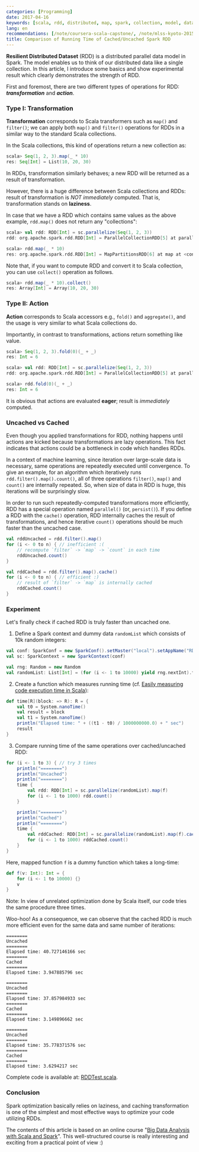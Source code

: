 ```yaml
---
categories: [Programming]
date: 2017-04-16
keywords: [scala, rdd, distributed, map, spark, collection, model, data, code, course]
lang: en
recommendations: [/note/coursera-scala-capstone/, /note/mlss-kyoto-2015/, /note/hivemall-events-2018-autumn/]
title: Comparison of Running Time of Cached/Uncached Spark RDD
---
```


**Resilient Distributed Dataset** (RDD) is a distributed parallel data model in Spark. The model enables us to think of our distributed data like a single collection. In this article, I introduce some basics and show experimental result which clearly demonstrates the strength of RDD.

First and foremost, there are two different types of operations for RDD: ***transformation*** and ***action***.

### Type I: Transformation

**Transformation** corresponds to Scala transformers such as `map()` and `filter()`; we can apply both `map()` and `filter()` operations for RDDs in a similar way to the standard Scala collections.

In the Scala collections, this kind of operations return a new collection as:

```scala
scala> Seq(1, 2, 3).map(_ * 10)
res: Seq[Int] = List(10, 20, 30)
```

In RDDs, transformation similarly behaves; a new RDD will be returned as a result of transformation.

However, there is a huge difference between Scala collections and RDDs: result of transformation is *NOT immediately* computed. That is, transformation stands on **laziness**.

In case that we have a RDD which contains same values as the above example, `rdd.map()` does not return any "collections":

```scala
scala> val rdd: RDD[Int] = sc.parallelize(Seq(1, 2, 3))
rdd: org.apache.spark.rdd.RDD[Int] = ParallelCollectionRDD[5] at parallelize at <console>:20

scala> rdd.map(_ * 10)
res: org.apache.spark.rdd.RDD[Int] = MapPartitionsRDD[6] at map at <console>:22
```

Note that, if you want to compute RDD and convert it to Scala collection, you can use `collect()` operation as follows.

```scala
scala> rdd.map(_ * 10).collect()
res: Array[Int] = Array(10, 20, 30)
```

### Type II: Action

**Action** corresponds to Scala accessors e.g., `fold()` and `aggregate()`, and the usage is very similar to what Scala collections do.

Importantly, in contrast to transformations, actions return something like value.

```scala
scala> Seq(1, 2, 3).fold(0)(_ + _)
res: Int = 6
```

```scala
scala> val rdd: RDD[Int] = sc.parallelize(Seq(1, 2, 3))
rdd: org.apache.spark.rdd.RDD[Int] = ParallelCollectionRDD[5] at parallelize at <console>:20

scala> rdd.fold(0)(_ + _)
res: Int = 6
```

It is obvious that actions are evaluated **eager**; result is *immediately* computed.

### Uncached vs Cached

Even though you applied transformations for RDD, nothing happens until actions are kicked because transformations are lazy operations. This fact indicates that actions could be a bottleneck in code which handles RDDs.

In a context of machine learning, since iteration over large-scale data is necessary, same operations are repeatedly executed until convergence. To give an example, for an algorithm which iteratively runs `rdd.filter().map().count()`, all of three operations `filter()`, `map()` and `count()` are internally repeated. So, when size of data in RDD is huge, this iterations will be surprisingly slow.

In order to run such repeatedly-computed transformations more efficiently, RDD has a special operation named `parallel()` (or, `persist()`). If you define a RDD with the `cache()` operation, RDD internally caches the result of transformations, and hence iterative `count()` operations should be much faster than the uncached case.

```scala
val rddUncached = rdd.filter().map()
for (i <- 0 to n) { // inefficient :(
	// recompute `filter` -> `map` -> `count` in each time
	rddUncached.count()
}
```

```scala
val rddCached = rdd.filter().map().cache()
for (i <- 0 to n) { // efficient :)
	// result of `filter` -> `map` is internally cached
	rddCached.count()
}
```

### Experiment

Let's finally check if cached RDD is truly faster than uncached one.

1) Define a Spark context and dummy data `randomList` which consists of 10k random integers:

```scala
val conf: SparkConf = new SparkConf().setMaster("local").setAppName("RDDTest")
val sc: SparkContext = new SparkContext(conf)

val rng: Random = new Random
val randomList: List[Int] = (for (i <- 1 to 10000) yield rng.nextInt).toList
```

2) Create a function which measures running time (cf. [Easily measuring code execution time in Scala](http://biercoff.com/easily-measuring-code-execution-time-in-scala/)):

```scala
def time[R](block: => R): R = {
	val t0 = System.nanoTime()
	val result = block
	val t1 = System.nanoTime()
	println("Elapsed time: " + ((t1 - t0) / 1000000000.0) + " sec")
	result
}
```

3) Compare running time of the same operations over cached/uncached RDD:

```scala
for (i <- 1 to 3) { // try 3 times
	println("========")
	println("Uncached")
	println("========")
	time {
		val rdd: RDD[Int] = sc.parallelize(randomList).map(f)
		for (i <- 1 to 1000) rdd.count()
	}

	println("========")
	println("Cached")
	println("========")
	time {
		val rddCached: RDD[Int] = sc.parallelize(randomList).map(f).cache()
		for (i <- 1 to 1000) rddCached.count()
	}
}
```

Here, mapped function `f` is a dummy function which takes a long-time:

```scala
def f(v: Int): Int = {
	for (i <- 1 to 10000) {}
	v
}
```

Note: In view of unrelated optimization done by Scala itself, our code tries the same procedure three times.

Woo-hoo! As a consequence, we can observe that the cached RDD is much more efficient even for the same data and same number of iterations:

```
========
Uncached
========
Elapsed time: 40.727146166 sec
========
Cached
========
Elapsed time: 3.947885796 sec
```

```
========
Uncached
========
Elapsed time: 37.857984933 sec
========
Cached
========
Elapsed time: 3.149896662 sec
```

```
========
Uncached
========
Elapsed time: 35.778371576 sec
========
Cached
========
Elapsed time: 3.6294217 sec
```

Complete code is available at: [RDDTest.scala](https://github.com/takuti-sandbox/tmp/blob/644d7c6e85c7f111b0f340ece37bc1d4434bb5e5/scala/src/main/scala/rdd/RDDTest.scala).

### Conclusion

Spark optimization basically relies on laziness, and caching transformation is one of the simplest and most effective ways to optimize your code utilizing RDDs.

The contents of this article is based on an online course "[Big Data Analysis with Scala and Spark](https://www.coursera.org/learn/scala-spark-big-data)". This well-structured course is really interesting and exciting from a practical point of view :)